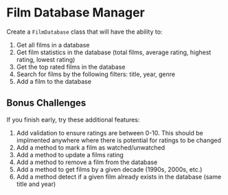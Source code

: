# Film Database Manager

Create a `FilmDatabase` class that will have the ability to:

1. Get all films in a database
2. Get film statistics in the database (total films, average rating, highest rating, lowest rating)
3. Get the top rated films in the database
4. Search for films by the following filters: title, year, genre
5. Add a film to the database

## Bonus Challenges

If you finish early, try these additional features:

1. Add validation to ensure ratings are between 0-10. This should be implmented anywhere where there is potential for ratings to be changed
2. Add a method to mark a film as watched/unwatched
3. Add a method to update a films rating
4. Add a method to remove a film from the database
5. Add a method to get films by a given decade (1990s, 2000s, etc.)
6. Add a method detect if a given film already exists in the database (same title and year)
